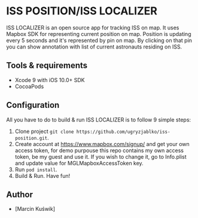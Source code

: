 # ISS POSITION/ISS LOCALIZER

ISS LOCALIZER is an open source app for tracking ISS on map. It uses Mapbox SDK for representing current position on map. Position is updating every 5 seconds and it's represented by pin on map. By clicking on that pin you can show annotation with list of current astronauts residing on ISS.

## Tools & requirements

* Xcode 9 with iOS 10.0+ SDK
* CocoaPods

## Configuration

All you have to do to build & run ISS LOCALIZER is to follow 9 simple steps:

1. Clone project `git clone https://github.com/ugryzjablko/iss-position.git`.
2. Create account at https://www.mapbox.com/signup/ and get your own access token, for demo purpouse this repo contains my own access token, be my guest and use it. If you wish to change it, go to Info.plist and update value for MGLMapboxAccessToken key.
3. Run `pod install`.
4. Build & Run. Have fun!

## Author
* [Marcin Kuświk]
